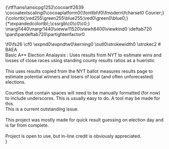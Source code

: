 {\rtf1\ansi\ansicpg1252\cocoartf2639
\cocoatextscaling0\cocoaplatform0{\fonttbl\f0\fmodern\fcharset0 Courier;}
{\colortbl;\red255\green255\blue255;\red0\green0\blue0;}
{\*\expandedcolortbl;;\cssrgb\c0\c0\c0;}
\margl1440\margr1440\vieww11520\viewh8400\viewkind0
\deftab720
\pard\pardeftab720\partightenfactor0

\f0\fs26 \cf0 \expnd0\expndtw0\kerning0
\outl0\strokewidth0 \strokec2 # BAEA\
Basic A** Election Analaysis : Uses results from NYT to esitmate wins and losses of close races using standing county results ratios as a hueristic\
\
This uses results copied from the NYT ballot measures results page to estimate potential winners and losers of local (and often unforecasted) elections. \
\
Counties that contain spaces will need to be manually formatted (for now) to include underscores. This is usually easy to do. A tool may be made for this. \
This is a current outstanding issue. \
\
This project was mostly made for quick result guessing on election day and is far from complete. \
\
Project is open to use, but in-line credit is obviously appreciated. \
}